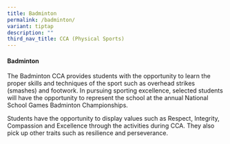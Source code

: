 ```yaml
---
title: Badminton
permalink: /badminton/
variant: tiptap
description: ""
third_nav_title: CCA (Physical Sports)
---
```

<h4><strong>Badminton </strong></h4>
<p>The Badminton CCA provides students with the opportunity to learn the
proper skills and techniques of the sport such as overhead strikes (smashes)
and footwork. In pursuing sporting excellence, selected students will have
the opportunity to represent the school at the annual National School Games
Badminton Championships.</p>
<p>Students have the opportunity to display values such as Respect, Integrity,
Compassion and Excellence through the activities during CCA. They also
pick up other traits such as resilience and perseverance.</p>